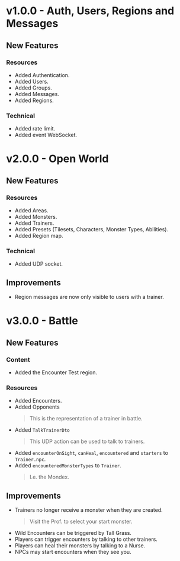 # v1.0.0 - Auth, Users, Regions and Messages

## New Features

### Resources

+ Added Authentication.
+ Added Users.
+ Added Groups.
+ Added Messages.
+ Added Regions.

### Technical

+ Added rate limit.
+ Added event WebSocket.

# v2.0.0 - Open World

## New Features

### Resources

+ Added Areas.
+ Added Monsters.
+ Added Trainers.
+ Added Presets (Tilesets, Characters, Monster Types, Abilities).
+ Added Region map.

### Technical

+ Added UDP socket.

## Improvements

* Region messages are now only visible to users with a trainer.

# v3.0.0 - Battle

## New Features

### Content

+ Added the Encounter Test region.

### Resources

+ Added Encounters.
+ Added Opponents
  > This is the representation of a trainer in battle.
+ Added `TalkTrainerDto`
  > This UDP action can be used to talk to trainers.
+ Added `encounterOnSight`, `canHeal`, `encountered` and `starters` to `Trainer.npc`.
+ Added `encounteredMonsterTypes` to `Trainer`.
  > I.e. the Mondex.

## Improvements

* Trainers no longer receive a monster when they are created.
  > Visit the Prof. to select your start monster.
* Wild Encounters can be triggered by Tall Grass.
* Players can trigger encounters by talking to other trainers.
* Players can heal their monsters by talking to a Nurse.
* NPCs may start encounters when they see you.
